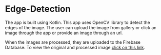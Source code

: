 # Edge-Detection

The app is built using Kotlin.
This app uses OpenCV library to detect the edges of the image. The user can upload the image from gallery or click an image through the app or provide an image through an url.

When the images are processed, they are uploaded to the Firebase Database. To view the original and processed image [click on this link](https://console.firebase.google.com/project/edge-detection-baf9c/firestore/data/~2Fimages~2FNUhQEJF4huHtLpXKfhyd).
